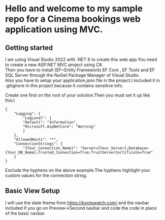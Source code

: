 # Hello and welcome to my sample repo for a Cinema bookings web application using MVC.

## Getting started

I am using Visual Studio 2022 with .NET 6 to create this web app.You need to create a new ASP.NET MVC project using C#. <br />
Then you have to install (EF=Entity Framework) EF Core , EF Tools and EF SQL Server through the NuGet Package Manager of Visual Studio. <br />
Also you have to setup your application.json file in the project.I included it in .gitignore in this project because it contains sensitive info. <br />

Create one first on the root of your solution.Then you must set it up like this:\

    {
        "Logging": {
            "LogLevel": {
            "Default": "Information",
            "Microsoft.AspNetCore": "Warning"
            }
        },
        "AllowedHosts": "*",
        "ConnectionStrings": {
            "{Your_Connection_Name}": "Server={Your_Server};Database={Your_DB_Name};Trusted_Connection=True;TrustServerCertificate=True"
        }
    }

Exclude the hyphens on the above example.The hyphens highlight your custom values for the connection string. <br />

## Basic View Setup

I will use the slate theme from https://bootswatch.com/ and the navbar included if you go on Preview->Second navbar and code the code in place of the basic navbar. <br />
